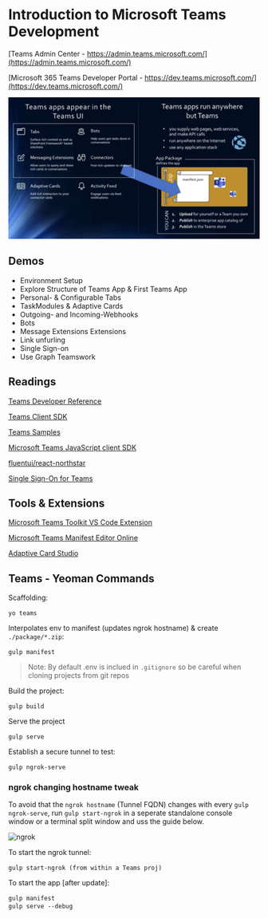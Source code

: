 # Introduction to Microsoft Teams Development

[Teams Admin Center - https://admin.teams.microsoft.com/](https://admin.teams.microsoft.com/)

[Microsoft 365 Teams Developer Portal - https://dev.teams.microsoft.com/](https://dev.teams.microsoft.com/)

![dev](_images/dev.png)

## Demos

- Environment Setup
- Explore Structure of Teams App & First Teams App
- Personal- & Configurable Tabs
- TaskModules & Adaptive Cards
- Outgoing- and Incoming-Webhooks
- Bots
- Message Extensions Extensions
- Link unfurling
- Single Sign-on
- Use Graph Teamswork 

## Readings

[Teams Developer Reference](https://docs.microsoft.com/en-us/microsoftteams/platform/overview)

[Teams Client SDK](https://docs.microsoft.com/en-us/microsoftteams/platform/tabs/how-to/using-teams-client-sdk)

[Teams Samples](https://pnp.github.io/teams-dev-samples/)

[Microsoft Teams JavaScript client SDK](https://docs.microsoft.com/en-us/javascript/api/overview/msteams-client?view=msteams-client-js-latest)

[fluentui/react-northstar](https://fluentsite.z22.web.core.windows.net/)

[Single Sign-On for Teams](https://docs.microsoft.com/en-us/microsoftteams/platform/tabs/how-to/authentication/auth-aad-sso)

## Tools & Extensions

[Microsoft Teams Toolkit VS Code Extension](https://marketplace.visualstudio.com/items?itemName=TeamsDevApp.ms-teams-vscode-extension)

[Microsoft Teams Manifest Editor Online](https://dev.teams.microsoft.com/appconfiguration.html)

[Adaptive Card Studio](https://marketplace.visualstudio.com/items?itemName=madewithcardsio.adaptivecardsstudiobeta)

## Teams - Yeoman Commands

Scaffolding:

```
yo teams
```

Interpolates env to manifest (updates ngrok hostname) & create `./package/*.zip`:

```
gulp manifest
```

> Note: By default .env is inclued in `.gitignore` so be careful when cloning projects from git repos

Build the project:

```
gulp build
```

Serve the project

```
gulp serve
```

Establish a secure tunnel to test:

```
gulp ngrok-serve
```

### ngrok changing hostname tweak

To avoid that the `ngrok hostname` (Tunnel FQDN) changes with every `gulp ngrok-serve`, run `gulp start-ngrok` in a seperate standalone console window or a terminal split window and uss the guide below.

![ngrok](_images/ngrok.jpg)

To start the ngrok tunnel:

```
gulp start-ngrok (from within a Teams proj)
```

To start the app [after update]:

```
gulp manifest
gulp serve --debug
```
